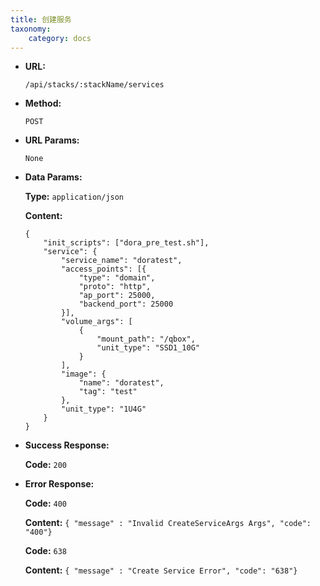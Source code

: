 ```yaml
---
title: 创建服务
taxonomy:
    category: docs
---
```


* **URL:**

    `/api/stacks/:stackName/services`

* **Method:**

    `POST`

* **URL Params:**

    `None`

* **Data Params:**

	**Type:** `application/json`
	
	**Content:**

	```
	{
		"init_scripts": ["dora_pre_test.sh"],
		"service": {
			"service_name": "doratest",
			"access_points": [{
				"type": "domain",
				"proto": "http",
				"ap_port": 25000,
				"backend_port": 25000
			}],
			"volume_args": [
				{
					"mount_path": "/qbox",
					"unit_type": "SSD1_10G"
				}
			],
			"image": {
				"name": "doratest",
				"tag": "test"
			},
			"unit_type": "1U4G"
		}
	}	
	```

* **Success Response:**

	**Code:** `200`

* **Error Response:**

	**Code:** `400`
  	
  	**Content:** `{ "message" : "Invalid CreateServiceArgs Args", "code": "400"}`

	**Code:** `638`
  	
  	**Content:** `{ "message" : "Create Service Error", "code": "638"}`